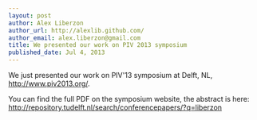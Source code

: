 ```yaml
---
layout: post
author: Alex Liberzon
author_url: http://alexlib.github.com/
author_email: alex.liberzon@gmail.com
title: We presented our work on PIV 2013 symposium
published_date: Jul 4, 2013
---
```


We just presented our work on PIV'13 symposium at Delft, NL, <http://www.piv2013.org/>. 

You can find the full PDF on the symposium website, the abstract is here:
<http://repository.tudelft.nl/search/conferencepapers/?q=liberzon>


